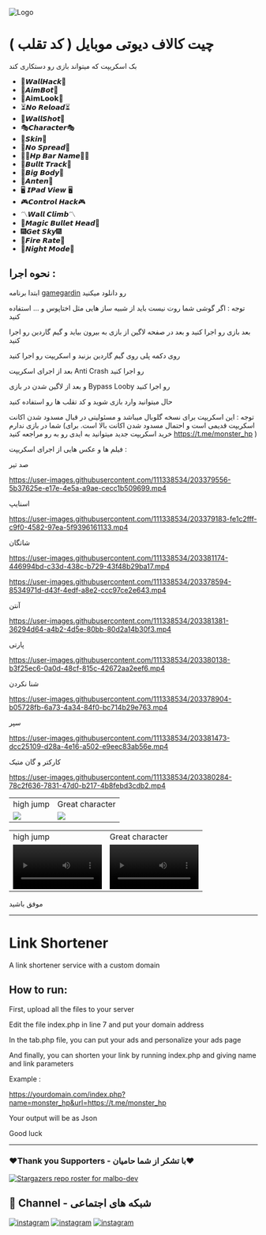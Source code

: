 ![Logo](https://www.dfmrendering.com/wp-content/uploads/2022/01/unnamed-file-1.png)

# چیت کالاف دیوتی موبایل ( کد تقلب )

بک اسکریپت که میتواند بازی رو دستکاری کند

- 🗽𝙒𝙖𝙡𝙡𝙃𝙖𝙘𝙠🗽
- 👾𝘼𝙞𝙢𝘽𝙤𝙩👾
- 🚸𝗔𝗶𝗺𝗟𝗼𝗼𝗸🚸
- ⏳𝙉𝙤 𝙍𝙚𝙡𝙤𝙖𝙙⏳
- 🎯𝙒𝙖𝙡𝙡𝙎𝙝𝙤𝙩🎯
- 🎭𝘾𝙝𝙖𝙧𝙖𝙘𝙩𝙚𝙧🎭
- 🔫𝙎𝙠𝙞𝙣🔫
- 🧪𝙉𝙤 𝙎𝙥𝙧𝙚𝙖𝙙🧪
- 🚶‍♂️𝙃𝙥 𝘽𝙖𝙧 𝙉𝙖𝙢𝙚🚶‍♂️
- 🥊𝘽𝙪𝙡𝙡𝙩 𝙏𝙧𝙖𝙘𝙠🥊
- 🚷𝘽𝙞𝙜 𝘽𝙤𝙙𝙮🚷
- 📡𝘼𝙣𝙩𝙚𝙣📡
- 🖥 𝙄𝙋𝙖𝙙 𝙑𝙞𝙚𝙬 🖥
- 🎮𝘾𝙤𝙣𝙩𝙧𝙤𝙡 𝙃𝙖𝙘𝙠🎮
- 〽️𝙒𝙖𝙡𝙡 𝘾𝙡𝙞𝙢𝙗〽️
- 💯𝙈𝙖𝙜𝙞𝙘 𝘽𝙪𝙡𝙡𝙚𝙩 𝙃𝙚𝙖𝙙💯
- 🎆𝙂𝙚𝙩 𝙎𝙠𝙮🎆
- 🚀𝙁𝙞𝙧𝙚 𝙍𝙖𝙩𝙚🚀
- 🌌𝙉𝙞𝙜𝙝𝙩 𝙈𝙤𝙙𝙚🌌

## نحوه اجرا : 

ابتدا برنامه <a href="https://gameguardian.net/forum">gamegardin</a> رو دانلود میکنید 

توجه : اگر گوشی شما روت نیست باید از شبیه ساز هایی مثل اختاپوس و ... استفاده کنید 

بعد بازی رو اجرا کنید و بعد در صفحه لاگین از بازی به بیرون بیاید و گیم گاردین رو اجرا کنید 

روی دکمه پلی روی گیم گاردین بزنید و اسکریپت رو اجرا کنید 

بعد از اجرای اسکریپت Anti Crash رو اجرا کنید 

و بعد از لاگین شدن در بازی Bypass Looby رو اجرا کنید 

حال میتوانید وارد بازی شوید و کد تقلب ها رو استفاده کنید 

توجه : این اسکریپت برای نسخه گلوبال میباشد و مسئولیتی در قبال مسدود شدن اکانت شما در بازی ندارم (اسکریپت قدیمی است و احتمال مسدود شدن اکانت بالا است. برای خرید اسکریپت جدید میتوانید به ایدی رو به رو مراجعه کنید https://t.me/monster_hp )

فیلم ها و عکس هایی از اجرای اسکریپت :

صد تیر

https://user-images.githubusercontent.com/111338534/203379556-5b37625e-e17e-4e5a-a9ae-cecc1b509699.mp4

اسنایپ

https://user-images.githubusercontent.com/111338534/203379183-fe1c2fff-c9f0-4582-97ea-5f9396161133.mp4

شاتگان

https://user-images.githubusercontent.com/111338534/203381174-446994bd-c33d-438c-b729-43f48b29ba17.mp4

https://user-images.githubusercontent.com/111338534/203378594-8534971d-d43f-4edf-a8e2-ccc97ce2e643.mp4

آنتن

https://user-images.githubusercontent.com/111338534/203381381-36294d64-a4b2-4d5e-80bb-80d2a14b30f3.mp4

پارتی

https://user-images.githubusercontent.com/111338534/203380138-b3f25ec6-0a0d-48cf-815c-42672aa2eef6.mp4

شنا نکردن

https://user-images.githubusercontent.com/111338534/203378904-b05728fb-6a73-4a34-84f0-bc714b29e763.mp4

سپر

https://user-images.githubusercontent.com/111338534/203381473-dcc25109-d28a-4e16-a502-e9eec83ab56e.mp4

کارکتر و گان متیک

https://user-images.githubusercontent.com/111338534/203380284-78c2f636-7831-47d0-b217-4b8febd3cdb2.mp4

<table>
  <tr>
    <td>high jump</td>
     <td>Great character</td>
  </tr>
  <tr>
    <td valign="top"><img src="https://user-images.githubusercontent.com/111338534/203357828-cb1a761e-a2fd-439b-befa-45c7809ebf6d.jpg"></td>
    <td valign="top"><img src="https://user-images.githubusercontent.com/111338534/203357805-1bdcc16c-24f2-409d-9307-8987a2edcc6f.jpg"></td>
  </tr>
 </table>

<table>
  <tr>
    <td>high jump</td>
     <td>Great character</td>
  </tr>
  <tr>
    <td valign="top"><video src='https://user-images.githubusercontent.com/111338534/203379556-5b37625e-e17e-4e5a-a9ae-cecc1b509699.mp4' width=180/></td>
    <td valign="top"><video src='https://user-images.githubusercontent.com/111338534/203379556-5b37625e-e17e-4e5a-a9ae-cecc1b509699.mp4' width=180/></td>
  </tr>
 </table>


موفق باشید

-------------------------------------------------------------------------

# Link Shortener

A link shortener service with a custom domain

## How to run:

First, upload all the files to your server

Edit the file index.php in line 7 and put your domain address

In the tab.php file, you can put your ads and personalize your ads page

And finally, you can shorten your link by running index.php and giving name and link parameters

Example :

https://yourdomain.com/index.php?name=monster_hp&url=https://t.me/monster_hp

Your output will be as Json

Good luck
 
-------------------------------------------------------------------------

### ❤️Thank you Supporters - با تشکر از شما حامیان❤️
[![Stargazers repo roster for malbo-dev](https://reporoster.com/stars/dark/malbo-dev/shortLink)](https://github.com/malbo-dev/shortLink/stargazers)

## 🔗 Channel - شبکه های اجتماعی
[![instagram](https://img.shields.io/badge/Channel-Telegram-blue)](https://t.me/Malbo_Dev)
[![instagram](https://img.shields.io/badge/Channel-Youtube-red)](https://www.youtube.com/channel/UCRXB3lWiZHPwfgcXMjfUzYA)
[![instagram](https://img.shields.io/badge/Channel-Instagram-pink)](https://instagram.com/malbo.dev)
